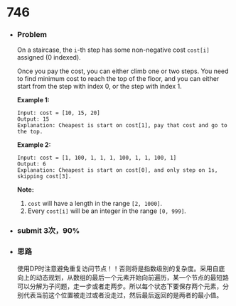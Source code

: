 # 746

* ### Problem

  On a staircase, the `i`-th step has some non-negative cost `cost[i]` assigned (0 indexed).

  Once you pay the cost, you can either climb one or two steps. You need to find minimum cost to reach the top of the floor, and you can either start from the step with index 0, or the step with index 1.

  **Example 1:**

  ```
  Input: cost = [10, 15, 20]
  Output: 15
  Explanation: Cheapest is start on cost[1], pay that cost and go to the top.

  ```

  **Example 2:**

  ```
  Input: cost = [1, 100, 1, 1, 1, 100, 1, 1, 100, 1]
  Output: 6
  Explanation: Cheapest is start on cost[0], and only step on 1s, skipping cost[3].

  ```

  **Note:**

  1. `cost` will have a length in the range `[2, 1000]`.
  2. Every `cost[i]` will be an integer in the range `[0, 999]`.

* ### submit 3次，90%

* ### 思路

  使用DP时注意避免重复访问节点！！否则将是指数级别的复杂度。采用自底向上的动态规划，从数组的最后一个元素开始向前遍历，某一个节点的最短路可以分解为子问题，走一步或者走两步。所以每个状态下要保存两个元素，分别代表当前这个位置被走过或者没走过，然后最后返回的是两者的最小值。
